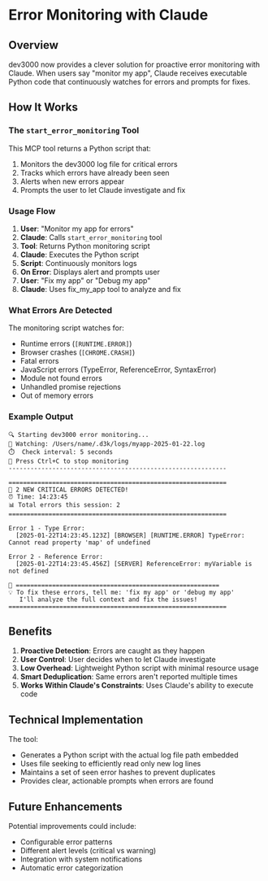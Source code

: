 # Error Monitoring with Claude

## Overview

dev3000 now provides a clever solution for proactive error monitoring with Claude. When users say "monitor my app", Claude receives executable Python code that continuously watches for errors and prompts for fixes.

## How It Works

### The `start_error_monitoring` Tool

This MCP tool returns a Python script that:
1. Monitors the dev3000 log file for critical errors
2. Tracks which errors have already been seen
3. Alerts when new errors appear
4. Prompts the user to let Claude investigate and fix

### Usage Flow

1. **User**: "Monitor my app for errors"
2. **Claude**: Calls `start_error_monitoring` tool
3. **Tool**: Returns Python monitoring script
4. **Claude**: Executes the Python script
5. **Script**: Continuously monitors logs
6. **On Error**: Displays alert and prompts user
7. **User**: "Fix my app" or "Debug my app"
8. **Claude**: Uses fix_my_app tool to analyze and fix

### What Errors Are Detected

The monitoring script watches for:
- Runtime errors (`[RUNTIME.ERROR]`)
- Browser crashes (`[CHROME.CRASH]`)
- Fatal errors
- JavaScript errors (TypeError, ReferenceError, SyntaxError)
- Module not found errors
- Unhandled promise rejections
- Out of memory errors

### Example Output

```
🔍 Starting dev3000 error monitoring...
📁 Watching: /Users/name/.d3k/logs/myapp-2025-01-22.log
⏱️  Check interval: 5 seconds
🛑 Press Ctrl+C to stop monitoring
------------------------------------------------------------

============================================================
🚨 2 NEW CRITICAL ERRORS DETECTED!
⏰ Time: 14:23:45
📊 Total errors this session: 2
============================================================

Error 1 - Type Error:
  [2025-01-22T14:23:45.123Z] [BROWSER] [RUNTIME.ERROR] TypeError: Cannot read property 'map' of undefined

Error 2 - Reference Error:
  [2025-01-22T14:23:45.456Z] [SERVER] ReferenceError: myVariable is not defined

🔧 ========================================================
💡 To fix these errors, tell me: 'fix my app' or 'debug my app'
   I'll analyze the full context and fix the issues!
============================================================
```

## Benefits

1. **Proactive Detection**: Errors are caught as they happen
2. **User Control**: User decides when to let Claude investigate
3. **Low Overhead**: Lightweight Python script with minimal resource usage
4. **Smart Deduplication**: Same errors aren't reported multiple times
5. **Works Within Claude's Constraints**: Uses Claude's ability to execute code

## Technical Implementation

The tool:
- Generates a Python script with the actual log file path embedded
- Uses file seeking to efficiently read only new log lines
- Maintains a set of seen error hashes to prevent duplicates
- Provides clear, actionable prompts when errors are found

## Future Enhancements

Potential improvements could include:
- Configurable error patterns
- Different alert levels (critical vs warning)
- Integration with system notifications
- Automatic error categorization
